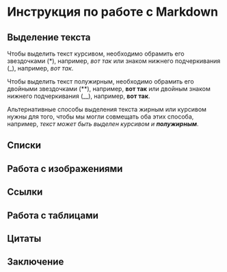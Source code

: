 # Инструкция по работе с Markdown

## Выделение текста

Чтобы выделить текст курсивом, необходимо обрамить его звездочками (*), например, *вот так* или знаком нижнего подчеркивания (_), например, _вот так_.

Чтобы выделить текст полужирным, необходимо обрамить его двойными звездочками (**), например, **вот так** или двойным знаком нижнего подчеркивания (__), например, __вот так__.

Альтернативные способы выделения текста жирным или курсивом нужны для того, чтобы мы могли совмещать оба этих способа, например, _текст может быть выделен курсивом и **полужирным**_.

## Списки

## Работа с изображениями

## Ссылки

## Работа с таблицами

## Цитаты

## Заключение
